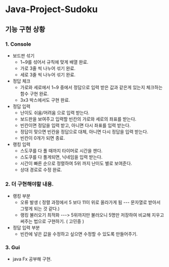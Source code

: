 # Java-Project-Sudoku

## 기능 구현 상황

### 1. Console
  * 보드판 섞기
    * 1~9를 섞어서 규칙에 맞게 배열 완료.
    * 가로 3줄 씩 나누어 섞기 완료.
    * 세로 3줄 씩 나누어 섞기 완료.
  * 정답 체크
    * 가로와 세로에서 1~9 중에서 정답으로 입력 받은 값과 같은게 있는지 체크하는 함수 구현 완료.
    * 3x3 박스에서도 구현 완료.
  * 정답 입력
    * 난이도 쉬움/어려움 으로 입력 받는다.
    * 보드판을 보여주고 입력할 빈칸의 가로와 세로의 좌표를 받는다.
    * 빈칸이면 정답을 입력 받고, 아니면 다시 좌표를 입력 받는다.
    * 정답이 맞으면 빈칸을 정답으로 대체, 아니면 다시 정답을 입력 받는다.
    * 빈칸이 0개가 되면 종료.
  * 랭킹 입력
    * 스도쿠를 다 풀 때까지 타이머로 시간을 잰다.
    * 스도쿠를 다 풀게되면, 닉네임을 입력 받는다.
    * 시간이 빠른 순으로 정렬하여 5위 까지 난이도 별로 보여준다.
    * 상대 경로로 수정 완료.
### 2. 더 구현해야할 내용.
  * 랭킹 부분
    * 오류 발생 ( 정렬 과정에서 5 보다 11이 위로 올라가게 됨 --- 문자열로 받아서 그렇게 되는 것 같다.)
    * 랭킹 불러오기 최적화 ---> 5위까지만 불러오니 5명만 저장하여 비교해 지우고 써주는 법으로 구현하기. ( 고민중 )
  * 정답 입력 부분
    * 빈칸에 넣은 값을 수정하고 싶으면 수정할 수 있도록 만들어주기.
### 3. Gui
  * java Fx 공부해 구현.
